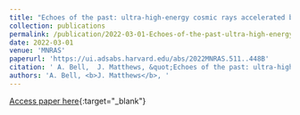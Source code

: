 ```yaml
---
title: "Echoes of the past: ultra-high-energy cosmic rays accelerated by radio galaxies, scattered by starburst galaxies"
collection: publications
permalink: /publication/2022-03-01-Echoes-of-the-past-ultra-high-energy-cosmic-rays-accelerated-by-radio-galaxies-scattered-by-starburst-galaxies
date: 2022-03-01
venue: 'MNRAS'
paperurl: 'https://ui.adsabs.harvard.edu/abs/2022MNRAS.511..448B'
citation: ' A. Bell,  J. Matthews, &quot;Echoes of the past: ultra-high-energy cosmic rays accelerated by radio galaxies, scattered by starburst galaxies.&quot; MNRAS, 2022.'
authors: 'A. Bell, <b>J. Matthews</b>, '
---
```

[Access paper here](https://ui.adsabs.harvard.edu/abs/2022MNRAS.511..448B){:target="_blank"}
